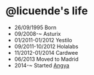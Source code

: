 @licuende's life
===============

- 26/09/1995 Born
- 09/2008-~ Asturix
- 01/2011-01/2012 Yestilo
- 09/2011-10/2012 Holalabs
- 11/2012-01/2014 Cardwee
- 06/2013 Moved to Madrid
- 2014-~ Started [Angya](http://angyamusic.com)